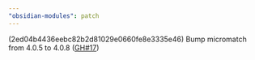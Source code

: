 ```yaml
---
"obsidian-modules": patch
---
```


(2ed04b4436eebc82b2d81029e0660fe8e3335e46) Bump micromatch from 4.0.5 to 4.0.8 ([GH#17](https://github.com/polyipseity/obsidian-modules/pull/17))
